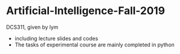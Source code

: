 # Artificial-Intelligence-Fall-2019
DCS311, given by lym
- including lecture slides and codes
- The tasks of experimental course are mainly completed in python
